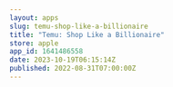 ```yaml
---
layout: apps
slug: temu-shop-like-a-billionaire
title: "Temu: Shop Like a Billionaire"
store: apple
app_id: 1641486558
date: 2023-10-19T06:15:14Z
published: 2022-08-31T07:00:00Z
---
```

